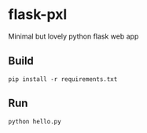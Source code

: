 # flask-pxl
 
Minimal but lovely python flask web app

## Build

`pip install -r requirements.txt`

## Run

`python hello.py`
